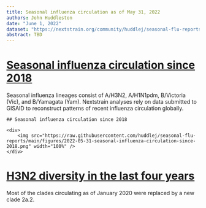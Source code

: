 ```yaml
---
title: Seasonal influenza circulation as of May 31, 2022
authors: John Huddleston
date: "June 1, 2022"
dataset: "https://nextstrain.org/community/huddlej/seasonal-flu-reports/flu/seasonal/2022-05-31/h3n2/ha/2y/cell/fra?d=frequencies&p=full"
abstract: TBD
---
```


# [Seasonal influenza circulation since 2018](https://nextstrain.org/community/huddlej/seasonal-flu-reports/flu/seasonal/2022-05-31/h3n2/ha/2y/cell/fra?d=frequencies&p=full)

Seasonal influenza lineages consist of A/H3N2, A/H1N1pdm, B/Victoria (Vic), and B/Yamagata (Yam).
Nextstrain analyses rely on data submitted to GISAID to reconstruct patterns of recent influenza circulation globally.

```auspiceMainDisplayMarkdown
## Seasonal influenza circulation since 2018

<div>
    <img src="https://raw.githubusercontent.com/huddlej/seasonal-flu-reports/main/figures/2022-05-31-seasonal-influenza-circulation-since-2018.png" width="100%" />
</div>
```

# [H3N2 diversity in the last four years](https://nextstrain.org/community/huddlej/seasonal-flu-reports/flu/seasonal/2022-05-31/h3n2/ha/2y/cell/fra?d=frequencies&p=full)

Most of the clades circulating as of January 2020 were replaced by a new clade 2a.2.
